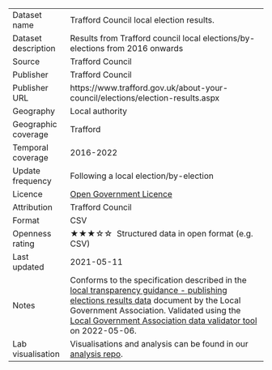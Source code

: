 <table>
<tr>
	<td>Dataset name</td>
	<td>Trafford Council local election results.</td>
</tr>
<tr>
	<td>Dataset description</td>
	<td>Results from Trafford council local elections/by-elections from 2016 onwards</td>
</tr>
<tr>
	<td>Source</td>
	<td>Trafford Council</td>
</tr>
<tr>
	<td>Publisher</td>
	<td>Trafford Council</td>
</tr>
<tr>
	<td>Publisher URL</td>
	<td>https://www.trafford.gov.uk/about-your-council/elections/election-results.aspx</td>
</tr>
<tr>
	<td>Geography</td>
	<td>Local authority</td>
</tr>
<tr>
	<td>Geographic coverage</td>
	<td>Trafford</td>
</tr>
<tr>
	<td>Temporal coverage</td>
	<td>2016-2022</td>
</tr>
<tr>
	<td>Update frequency</td>
	<td>Following a local election/by-election</td>
</tr>
<tr>
	<td>Licence</td>
	<td><a href="http://www.nationalarchives.gov.uk/doc/open-government-licence/version/3/">Open Government Licence</a></td>
</tr>
<tr>
	<td>Attribution</td>
	<td>Trafford Council</td>
</tr>
<tr>
	<td>Format</td>
	<td>CSV</td>
</tr>
<tr>
	<td>Openness rating</td>
	<td>&#9733&#9733&#9733&#9734&#9734&nbsp; Structured data in open format (e.g. CSV)</td>
</tr>
<tr>
	<td>Last updated</td>
	<td>2021-05-11</td>
</tr>
<tr>
	<td>Notes</td>
	<td>Conforms to the specification described in the <a href="http://e-sd.org/vgTJ3">local transparency guidance - publishing elections results data</a> document by the Local Government Association. Validated using the <a href="https://validator.opendata.esd.org.uk/electionresults">Local Government Association data validator tool</a> on 2022-05-06.</td>
</tr>
<tr>
	<td>Lab visualisation</td>
	<td>Visualisations and analysis can be found in our <a href="https://github.com/traffordDataLab/analysis/tree/master/local_election">analysis repo</a>.</td>
</tr>
</table>
